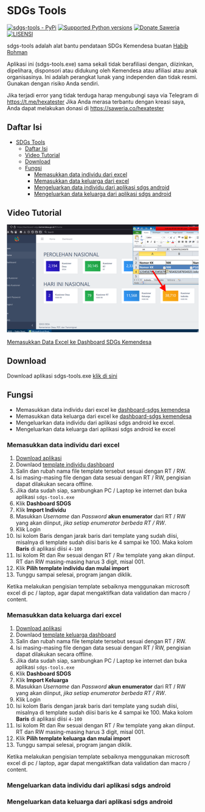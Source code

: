 # SDGs Tools

[![sdgs-tools - PyPi](https://img.shields.io/pypi/v/sdgs-tools)](https://pypi.org/project/sdgs-tools/)
[![Supported Python versions](https://img.shields.io/pypi/pyversions/sdgs-tools)](https://pypi.org/project/sdgs-tools/)
[![Donate Saweria](https://img.shields.io/badge/Donasi-Saweria-blue)](https://saweria.co/hexatester)
[![LISENSI](https://img.shields.io/github/license/hexatester/sdgs-tools)](https://github.com/hexatester/sdgs-tools/blob/main/LICENSE)

sdgs-tools adalah alat bantu pendataan SDGs Kemendesa buatan [Habib Rohman](https://github.com/hexatester)

Aplikasi ini (sdgs-tools.exe) sama sekali tidak berafiliasi dengan, diizinkan, dipelihara, disponsori atau didukung oleh Kemendesa atau afiliasi atau anak organisasinya. Ini adalah perangkat lunak yang independen dan tidak resmi. Gunakan dengan risiko Anda sendiri.

Jika terjadi error yang tidak terduga harap mengubungi saya via Telegram di <https://t.me/hexatester>
Jika Anda merasa terbantu dengan kreasi saya, Anda dapat melakukan donasi di <https://saweria.co/hexatester>

## Daftar Isi

- [SDGs Tools](#sdgs-tools)
  - [Daftar Isi](#daftar-isi)
  - [Video Tutorial](#video-tutorial)
  - [Download](#download)
  - [Fungsi](#fungsi)
    - [Memasukkan data individu dari excel](#memasukkan-data-individu-dari-excel)
    - [Memasukkan data keluarga dari excel](#memasukkan-data-keluarga-dari-excel)
    - [Mengeluarkan data individu dari aplikasi sdgs android](#mengeluarkan-data-individu-dari-aplikasi-sdgs-android)
    - [Mengeluarkan data keluarga dari aplikasi sdgs android](#mengeluarkan-data-keluarga-dari-aplikasi-sdgs-android)

## Video Tutorial

[![Import Dashboard SDGs](img/Import-Individu-SDGs-Tools.png)](https://www.youtube.com/watch?v=rXU0YYDwNj0 "Memasukkan Data Excel ke Dashboard SDGs Kemendesa")

[Memasukkan Data Excel ke Dashboard SDGs Kemendesa](https://www.youtube.com/watch?v=rXU0YYDwNj0)

## Download

Download aplikasi sdgs-tools.exe [klik di sini](https://github.com/hexatester/sdgs-tools/releases/download/v0.8.3/sdgs-tools.exe)

## Fungsi

- Memasukkan data individu dari excel ke [dashboard-sdgs kemendesa](https://dashboard-sdgs.kemendesa.go.id/)
- Memasukkan data keluarga dari excel ke [dashboard-sdgs kemendesa](https://dashboard-sdgs.kemendesa.go.id/)
- Mengeluarkan data individu dari aplikasi sdgs android ke excel.
- Mengeluarkan data keluarga dari aplikasi sdgs android ke excel

### Memasukkan data individu dari excel

1. [Download aplikasi](#download)
2. Downlaod [template individu dashboard](https://github.com/hexatester/sdgs-tools/releases/download/v0.8.3/Template_Individu-Import-Dashboard_SDGS.xlsm)
3. Salin dan rubah nama file template tersebut sesuai dengan RT / RW.
4. Isi masing-masing file dengan data sesuai dengan RT / RW, pengisian dapat dilakukan secara offline.
5. Jika data sudah siap, sambungkan PC / Laptop ke internet dan buka aplikasi `sdgs-tools.exe`
6. Klik **Dashboard SDGS**
7. Klik **Import Individu**
8. Masukkan *Username* dan *Password* **akun enumerator** dari RT / RW yang akan diinput, *jika setiap enumerator berbeda RT / RW*.
9. Klik Login
10. Isi kolom Baris dengan jarak baris dari template yang sudah diisi, misalnya di template sudah diisi baris ke 4 sampai ke 100. Maka kolom **Baris** di aplikasi diisi `4-100`
11. Isi kolom Rt dan Rw sesuai dengan RT / Rw template yang akan diinput. RT dan RW masing-masing harus 3 digit, misal 001.
12. Klik **Pilih template individu dan mulai import**
13. Tunggu sampai selesai, program jangan diklik.

Ketika melakukan pengisian template sebaiknya menggunakan microsoft excel di pc / laptop, agar dapat mengaktifkan data validation dan macro / content.

### Memasukkan data keluarga dari excel

1. [Download aplikasi](#download)
2. Downlaod [template keluarga dashboard](https://github.com/hexatester/sdgs-tools/releases/download/v0.8.3/Template_Keluarga-Import-Dashboard_SDGS.xlsm)
3. Salin dan rubah nama file template tersebut sesuai dengan RT / RW.
4. Isi masing-masing file dengan data sesuai dengan RT / RW, pengisian dapat dilakukan secara offline.
5. Jika data sudah siap, sambungkan PC / Laptop ke internet dan buka aplikasi `sdgs-tools.exe`
6. Klik **Dashboard SDGS**
7. Klik **Import Keluarga**
8. Masukkan *Username* dan *Password* **akun enumerator** dari RT / RW yang akan diinput, *jika setiap enumerator berbeda RT / RW*.
9. Klik Login
10. Isi kolom Baris dengan jarak baris dari template yang sudah diisi, misalnya di template sudah diisi baris ke 4 sampai ke 100. Maka kolom **Baris** di aplikasi diisi `4-100`
11. Isi kolom Rt dan Rw sesuai dengan RT / Rw template yang akan diinput. RT dan RW masing-masing harus 3 digit, misal 001.
12. Klik **Pilih template keluarga dan mulai import**
13. Tunggu sampai selesai, program jangan diklik.

Ketika melakukan pengisian template sebaiknya menggunakan microsoft excel di pc / laptop, agar dapat mengaktifkan data validation dan macro / content.

### Mengeluarkan data individu dari aplikasi sdgs android

### Mengeluarkan data keluarga dari aplikasi sdgs android
